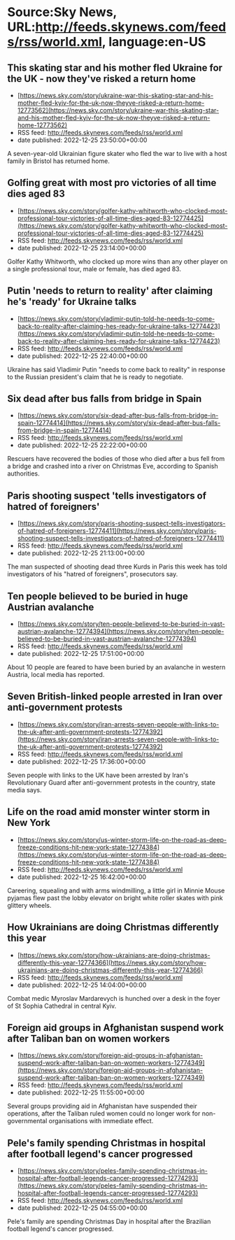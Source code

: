 # Source:Sky News, URL:http://feeds.skynews.com/feeds/rss/world.xml, language:en-US

## This skating star and his mother fled Ukraine for the UK - now they've risked a return home
 - [https://news.sky.com/story/ukraine-war-this-skating-star-and-his-mother-fled-kyiv-for-the-uk-now-theyve-risked-a-return-home-12773562](https://news.sky.com/story/ukraine-war-this-skating-star-and-his-mother-fled-kyiv-for-the-uk-now-theyve-risked-a-return-home-12773562)
 - RSS feed: http://feeds.skynews.com/feeds/rss/world.xml
 - date published: 2022-12-25 23:50:00+00:00

A seven-year-old Ukrainian figure skater who fled the war to live with a host family in Bristol has returned home.&#160;&#160;

## Golfing great with most pro victories of all time dies aged 83
 - [https://news.sky.com/story/golfer-kathy-whitworth-who-clocked-most-professional-tour-victories-of-all-time-dies-aged-83-12774425](https://news.sky.com/story/golfer-kathy-whitworth-who-clocked-most-professional-tour-victories-of-all-time-dies-aged-83-12774425)
 - RSS feed: http://feeds.skynews.com/feeds/rss/world.xml
 - date published: 2022-12-25 23:14:00+00:00

Golfer Kathy Whitworth, who clocked up more wins than any other player on a single professional tour, male or female, has died aged 83.

## Putin 'needs to return to reality' after claiming he's 'ready' for Ukraine talks
 - [https://news.sky.com/story/vladimir-putin-told-he-needs-to-come-back-to-reality-after-claiming-hes-ready-for-ukraine-talks-12774423](https://news.sky.com/story/vladimir-putin-told-he-needs-to-come-back-to-reality-after-claiming-hes-ready-for-ukraine-talks-12774423)
 - RSS feed: http://feeds.skynews.com/feeds/rss/world.xml
 - date published: 2022-12-25 22:40:00+00:00

Ukraine has said Vladimir Putin "needs to come back to reality" in response to the Russian president's claim that he is ready to negotiate.

## Six dead after bus falls from bridge in Spain
 - [https://news.sky.com/story/six-dead-after-bus-falls-from-bridge-in-spain-12774414](https://news.sky.com/story/six-dead-after-bus-falls-from-bridge-in-spain-12774414)
 - RSS feed: http://feeds.skynews.com/feeds/rss/world.xml
 - date published: 2022-12-25 22:22:00+00:00

Rescuers have recovered the bodies of those who died after a bus fell from a bridge and crashed into a river on Christmas Eve, according to Spanish authorities.

## Paris shooting suspect 'tells investigators of hatred of foreigners'
 - [https://news.sky.com/story/paris-shooting-suspect-tells-investigators-of-hatred-of-foreigners-12774411](https://news.sky.com/story/paris-shooting-suspect-tells-investigators-of-hatred-of-foreigners-12774411)
 - RSS feed: http://feeds.skynews.com/feeds/rss/world.xml
 - date published: 2022-12-25 21:13:00+00:00

The man suspected of shooting dead three Kurds in Paris this week has told investigators of his "hatred of foreigners", prosecutors say.

## Ten people believed to be buried in huge Austrian avalanche
 - [https://news.sky.com/story/ten-people-believed-to-be-buried-in-vast-austrian-avalanche-12774394](https://news.sky.com/story/ten-people-believed-to-be-buried-in-vast-austrian-avalanche-12774394)
 - RSS feed: http://feeds.skynews.com/feeds/rss/world.xml
 - date published: 2022-12-25 17:51:00+00:00

About 10 people are feared to have been buried by an avalanche in western Austria, local media has reported.

## Seven British-linked people arrested in Iran over anti-government protests
 - [https://news.sky.com/story/iran-arrests-seven-people-with-links-to-the-uk-after-anti-government-protests-12774392](https://news.sky.com/story/iran-arrests-seven-people-with-links-to-the-uk-after-anti-government-protests-12774392)
 - RSS feed: http://feeds.skynews.com/feeds/rss/world.xml
 - date published: 2022-12-25 17:36:00+00:00

Seven people with links to the UK have been arrested by Iran's Revolutionary Guard after anti-government protests in the country, state media says.

## Life on the road amid monster winter storm in New York
 - [https://news.sky.com/story/us-winter-storm-life-on-the-road-as-deep-freeze-conditions-hit-new-york-state-12774384](https://news.sky.com/story/us-winter-storm-life-on-the-road-as-deep-freeze-conditions-hit-new-york-state-12774384)
 - RSS feed: http://feeds.skynews.com/feeds/rss/world.xml
 - date published: 2022-12-25 16:42:00+00:00

Careering, squealing and with arms windmilling, a little girl in Minnie Mouse pyjamas flew past the lobby elevator on bright white roller skates with pink glittery wheels.

## How Ukrainians are doing Christmas differently this year
 - [https://news.sky.com/story/how-ukrainians-are-doing-christmas-differently-this-year-12774366](https://news.sky.com/story/how-ukrainians-are-doing-christmas-differently-this-year-12774366)
 - RSS feed: http://feeds.skynews.com/feeds/rss/world.xml
 - date published: 2022-12-25 14:04:00+00:00

Combat medic Myroslav Mardarevych is hunched over a desk in the foyer of St Sophia Cathedral in central Kyiv.

## Foreign aid groups in Afghanistan suspend work after Taliban ban on women workers
 - [https://news.sky.com/story/foreign-aid-groups-in-afghanistan-suspend-work-after-taliban-ban-on-women-workers-12774349](https://news.sky.com/story/foreign-aid-groups-in-afghanistan-suspend-work-after-taliban-ban-on-women-workers-12774349)
 - RSS feed: http://feeds.skynews.com/feeds/rss/world.xml
 - date published: 2022-12-25 11:55:00+00:00

Several groups providing aid in Afghanistan have suspended their operations, after the Taliban ruled women could no longer work for non-governmental organisations with immediate effect.

## Pele's family spending Christmas in hospital after football legend's cancer progressed
 - [https://news.sky.com/story/peles-family-spending-christmas-in-hospital-after-football-legends-cancer-progressed-12774293](https://news.sky.com/story/peles-family-spending-christmas-in-hospital-after-football-legends-cancer-progressed-12774293)
 - RSS feed: http://feeds.skynews.com/feeds/rss/world.xml
 - date published: 2022-12-25 04:55:00+00:00

Pele's family are spending Christmas Day in hospital after the Brazilian football legend's cancer progressed.

